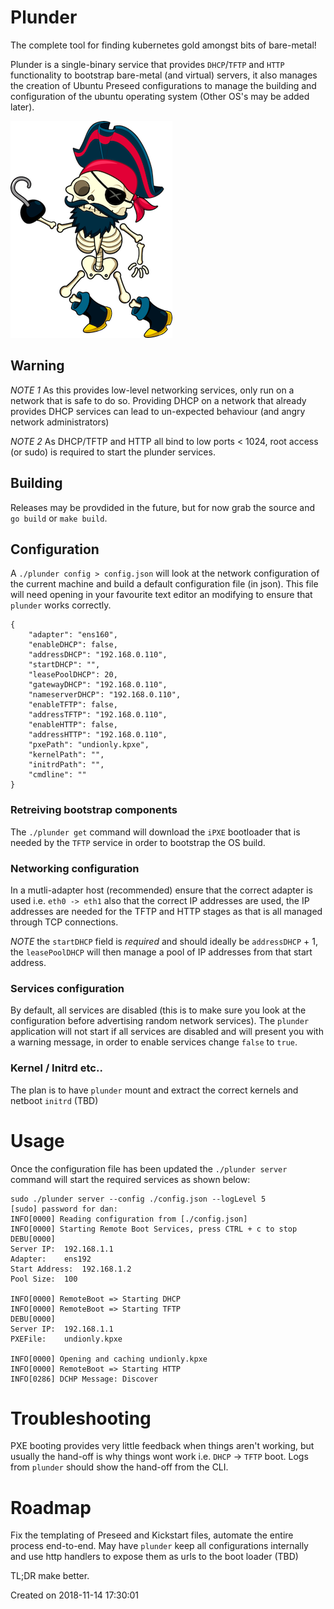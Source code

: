 
# Plunder

The complete tool for finding kubernetes gold amongst bits of bare-metal!

Plunder is a single-binary service that provides `DHCP`/`TFTP` and `HTTP` functionality to bootstrap bare-metal (and virtual) servers, it also manages the creation of Ubuntu Preseed configurations to manage the building and configuration of the ubuntu operating system (Other OS's may be added later). 

![Plunder Captain](./image/plunder_captain.png)

## Warning

*NOTE 1* As this provides low-level networking services, only run on a network that is safe to do so. Providing DHCP on a network that already provides DHCP services can lead to un-expected behaviour (and angry network administrators)

*NOTE 2* As DHCP/TFTP and HTTP all bind to low ports < 1024, root access (or sudo) is required to start the plunder services.

## Building

Releases may be provdided in the future, but for now grab the source and `go build` or `make build`.

## Configuration

A `./plunder config > config.json` will look at the network configuration of the current machine and build a default configuration file (in json). This file will need opening in your favourite text editor an modifying to ensure that `plunder` works correctly. 

```
{
	"adapter": "ens160",
	"enableDHCP": false,
	"addressDHCP": "192.168.0.110",
	"startDHCP": "",
	"leasePoolDHCP": 20,
	"gatewayDHCP": "192.168.0.110",
	"nameserverDHCP": "192.168.0.110",
	"enableTFTP": false,
	"addressTFTP": "192.168.0.110",
	"enableHTTP": false,
	"addressHTTP": "192.168.0.110",
	"pxePath": "undionly.kpxe",
	"kernelPath": "",
	"initrdPath": "",
	"cmdline": ""
}
```

### Retreiving bootstrap components

The `./plunder get` command will download the `iPXE` bootloader that is needed by the `TFTP` service in order to bootstrap the OS build. 

### Networking configuration
In a mutli-adapter host (recommended) ensure that the correct adapter is used i.e. `eth0 -> eth1` also that the correct IP addresses are used, the IP addresses are needed for the TFTP and HTTP stages as that is all managed through TCP connections. 

*NOTE* the `startDHCP` field is _required_ and should ideally be `addressDHCP` + 1, the `leasePoolDHCP` will then manage a pool of IP addresses from that start address.

### Services configuration
By default, all services are disabled (this is to make sure you look at the configuration before advertising random network services). The `plunder` application will not start if all services are disabled and will present you with a warning message, in order to enable services change `false` to `true`.

### Kernel / Initrd etc.. 

The plan is to have `plunder` mount and extract the correct kernels and netboot `initrd` (TBD)

# Usage

Once the configuration file has been updated the `./plunder server` command will start the required services as shown below:

```
sudo ./plunder server --config ./config.json --logLevel 5
[sudo] password for dan: 
INFO[0000] Reading configuration from [./config.json]   
INFO[0000] Starting Remote Boot Services, press CTRL + c to stop 
DEBU[0000] 
Server IP:	192.168.1.1
Adapter:	ens192
Start Address:	192.168.1.2
Pool Size:	100
 
INFO[0000] RemoteBoot => Starting DHCP                  
INFO[0000] RemoteBoot => Starting TFTP                  
DEBU[0000] 
Server IP:	192.168.1.1
PXEFile:	undionly.kpxe
 
INFO[0000] Opening and caching undionly.kpxe            
INFO[0000] RemoteBoot => Starting HTTP                  
INFO[0286] DCHP Message: Discover   
```

# Troubleshooting

PXE booting provides very little feedback when things aren't working, but usually the hand-off is why things wont work i.e. `DHCP` -> `TFTP` boot. Logs from `plunder` should show the hand-off from the CLI.

# Roadmap

Fix the templating of Preseed and Kickstart files, automate the entire process end-to-end. May have `plunder` keep all configurations internally and use http handlers to expose them as urls to the boot loader (TBD)

TL;DR make better.

Created on 2018-11-14 17:30:01
